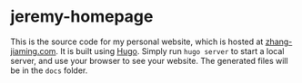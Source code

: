 # jeremy-homepage
This is the source code for my personal website, which is hosted at [zhang-jiaming.com](zhang-jiaming.com). It is built using [Hugo](https://gohugo.io/). Simply run `hugo server` to start a local server, and use your browser to see your website. The generated files will be in the `docs` folder.
